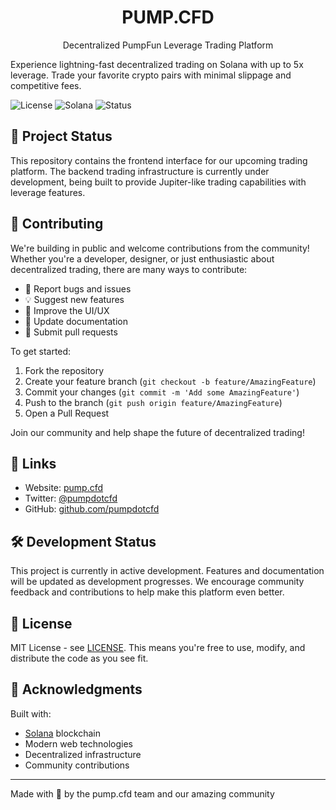 <div align="center">
  <h1>PUMP.CFD</h1>
  <p>Decentralized PumpFun Leverage Trading Platform</p>
</div>

Experience lightning-fast decentralized trading on Solana with up to 5x leverage. Trade your favorite crypto pairs with minimal slippage and competitive fees.

![License](https://img.shields.io/badge/license-MIT-blue.svg)
![Solana](https://img.shields.io/badge/Solana-Compatible-green)
![Status](https://img.shields.io/badge/Status-Development-yellow)

## 🚀 Project Status

This repository contains the frontend interface for our upcoming trading platform. The backend trading infrastructure is currently under development, being built to provide Jupiter-like trading capabilities with leverage features.

## 🤝 Contributing

We're building in public and welcome contributions from the community! Whether you're a developer, designer, or just enthusiastic about decentralized trading, there are many ways to contribute:

- 🐛 Report bugs and issues
- 💡 Suggest new features
- 🎨 Improve the UI/UX
- 📝 Update documentation
- 🔧 Submit pull requests

To get started:
1. Fork the repository
2. Create your feature branch (`git checkout -b feature/AmazingFeature`)
3. Commit your changes (`git commit -m 'Add some AmazingFeature'`)
4. Push to the branch (`git push origin feature/AmazingFeature`)
5. Open a Pull Request

Join our community and help shape the future of decentralized trading!

## 🔗 Links

- Website: [pump.cfd](https://www.pump.cfd)
- Twitter: [@pumpdotcfd](https://x.com/pumpdotcfd)
- GitHub: [github.com/pumpdotcfd](https://github.com/pumpdotcfd/pumpdotcfd)

## 🛠️ Development Status

This project is currently in active development. Features and documentation will be updated as development progresses. We encourage community feedback and contributions to help make this platform even better.

## 📜 License

MIT License - see [LICENSE](LICENSE). This means you're free to use, modify, and distribute the code as you see fit.

## 💫 Acknowledgments

Built with:
- [Solana](https://solana.com) blockchain
- Modern web technologies
- Decentralized infrastructure
- Community contributions

---

Made with 💜 by the pump.cfd team and our amazing community
